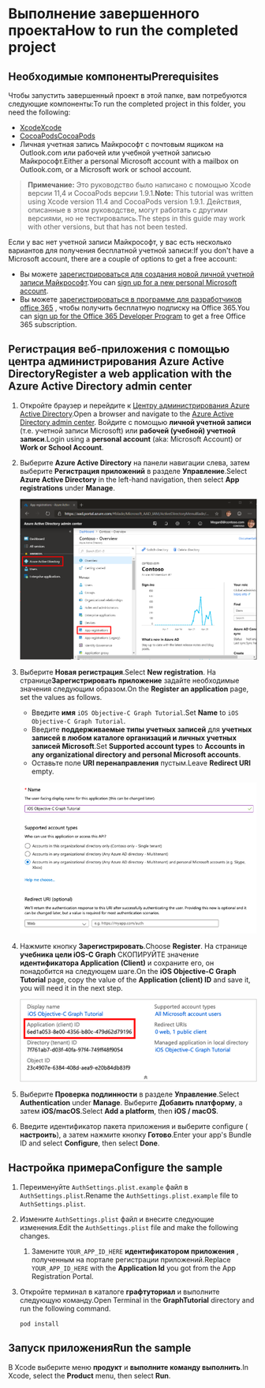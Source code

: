 # <a name="how-to-run-the-completed-project"></a><span data-ttu-id="88dae-101">Выполнение завершенного проекта</span><span class="sxs-lookup"><span data-stu-id="88dae-101">How to run the completed project</span></span>

## <a name="prerequisites"></a><span data-ttu-id="88dae-102">Необходимые компоненты</span><span class="sxs-lookup"><span data-stu-id="88dae-102">Prerequisites</span></span>

<span data-ttu-id="88dae-103">Чтобы запустить завершенный проект в этой папке, вам потребуются следующие компоненты:</span><span class="sxs-lookup"><span data-stu-id="88dae-103">To run the completed project in this folder, you need the following:</span></span>

- [<span data-ttu-id="88dae-104">Xcode</span><span class="sxs-lookup"><span data-stu-id="88dae-104">Xcode</span></span>](https://developer.apple.com/xcode/)
- [<span data-ttu-id="88dae-105">CocoaPods</span><span class="sxs-lookup"><span data-stu-id="88dae-105">CocoaPods</span></span>](https://cocoapods.org)
- <span data-ttu-id="88dae-106">Личная учетная запись Майкрософт с почтовым ящиком на Outlook.com или рабочей или учебной учетной записью Майкрософт.</span><span class="sxs-lookup"><span data-stu-id="88dae-106">Either a personal Microsoft account with a mailbox on Outlook.com, or a Microsoft work or school account.</span></span>

> <span data-ttu-id="88dae-107">**Примечание:** Это руководство было написано с помощью Xcode версии 11,4 и CocoaPods версии 1.9.1.</span><span class="sxs-lookup"><span data-stu-id="88dae-107">**Note:** This tutorial was written using Xcode version 11.4 and CocoaPods version 1.9.1.</span></span> <span data-ttu-id="88dae-108">Действия, описанные в этом руководстве, могут работать с другими версиями, но не тестировались.</span><span class="sxs-lookup"><span data-stu-id="88dae-108">The steps in this guide may work with other versions, but that has not been tested.</span></span>

<span data-ttu-id="88dae-109">Если у вас нет учетной записи Майкрософт, у вас есть несколько вариантов для получения бесплатной учетной записи:</span><span class="sxs-lookup"><span data-stu-id="88dae-109">If you don't have a Microsoft account, there are a couple of options to get a free account:</span></span>

- <span data-ttu-id="88dae-110">Вы можете [зарегистрироваться для создания новой личной учетной записи Майкрософт](https://signup.live.com/signup?wa=wsignin1.0&rpsnv=12&ct=1454618383&rver=6.4.6456.0&wp=MBI_SSL_SHARED&wreply=https://mail.live.com/default.aspx&id=64855&cbcxt=mai&bk=1454618383&uiflavor=web&uaid=b213a65b4fdc484382b6622b3ecaa547&mkt=E-US&lc=1033&lic=1).</span><span class="sxs-lookup"><span data-stu-id="88dae-110">You can [sign up for a new personal Microsoft account](https://signup.live.com/signup?wa=wsignin1.0&rpsnv=12&ct=1454618383&rver=6.4.6456.0&wp=MBI_SSL_SHARED&wreply=https://mail.live.com/default.aspx&id=64855&cbcxt=mai&bk=1454618383&uiflavor=web&uaid=b213a65b4fdc484382b6622b3ecaa547&mkt=E-US&lc=1033&lic=1).</span></span>
- <span data-ttu-id="88dae-111">Вы можете [зарегистрироваться в программе для разработчиков office 365](https://developer.microsoft.com/office/dev-program) , чтобы получить бесплатную подписку на Office 365.</span><span class="sxs-lookup"><span data-stu-id="88dae-111">You can [sign up for the Office 365 Developer Program](https://developer.microsoft.com/office/dev-program) to get a free Office 365 subscription.</span></span>

## <a name="register-a-web-application-with-the-azure-active-directory-admin-center"></a><span data-ttu-id="88dae-112">Регистрация веб-приложения с помощью центра администрирования Azure Active Directory</span><span class="sxs-lookup"><span data-stu-id="88dae-112">Register a web application with the Azure Active Directory admin center</span></span>

1. <span data-ttu-id="88dae-113">Откройте браузер и перейдите к [Центру администрирования Azure Active Directory](https://aad.portal.azure.com).</span><span class="sxs-lookup"><span data-stu-id="88dae-113">Open a browser and navigate to the [Azure Active Directory admin center](https://aad.portal.azure.com).</span></span> <span data-ttu-id="88dae-114">Войдите с помощью **личной учетной записи** (т.е. учетной записи Microsoft) или **рабочей (учебной) учетной записи**.</span><span class="sxs-lookup"><span data-stu-id="88dae-114">Login using a **personal account** (aka: Microsoft Account) or **Work or School Account**.</span></span>

1. <span data-ttu-id="88dae-115">Выберите **Azure Active Directory** на панели навигации слева, затем выберите **Регистрация приложений** в разделе **Управление**.</span><span class="sxs-lookup"><span data-stu-id="88dae-115">Select **Azure Active Directory** in the left-hand navigation, then select **App registrations** under **Manage**.</span></span>

    ![<span data-ttu-id="88dae-116">Снимок экрана с регистрациями приложений</span><span class="sxs-lookup"><span data-stu-id="88dae-116">A screenshot of the App registrations</span></span> ](/tutorial/images/aad-portal-app-registrations.png)

1. <span data-ttu-id="88dae-117">Выберите **Новая регистрация**.</span><span class="sxs-lookup"><span data-stu-id="88dae-117">Select **New registration**.</span></span> <span data-ttu-id="88dae-118">На странице**Зарегистрировать приложение** задайте необходимые значения следующим образом.</span><span class="sxs-lookup"><span data-stu-id="88dae-118">On the **Register an application** page, set the values as follows.</span></span>

    - <span data-ttu-id="88dae-119">Введите **имя** `iOS Objective-C Graph Tutorial`.</span><span class="sxs-lookup"><span data-stu-id="88dae-119">Set **Name** to `iOS Objective-C Graph Tutorial`.</span></span>
    - <span data-ttu-id="88dae-120">Введите **поддерживаемые типы учетных записей** для **учетных записей в любом каталоге организаций и личных учетных записей Microsoft**.</span><span class="sxs-lookup"><span data-stu-id="88dae-120">Set **Supported account types** to **Accounts in any organizational directory and personal Microsoft accounts**.</span></span>
    - <span data-ttu-id="88dae-121">Оставьте поле **URI перенаправления** пустым.</span><span class="sxs-lookup"><span data-stu-id="88dae-121">Leave **Redirect URI** empty.</span></span>

    ![Снимок страницы "регистрация приложения"](/tutorial/images/aad-register-an-app.png)

1. <span data-ttu-id="88dae-123">Нажмите кнопку **Зарегистрировать**.</span><span class="sxs-lookup"><span data-stu-id="88dae-123">Choose **Register**.</span></span> <span data-ttu-id="88dae-124">На странице **учебника цели iOS-C Graph** СКОПИРУЙТЕ значение **идентификатора Application (Client)** и сохраните его, он понадобится на следующем шаге.</span><span class="sxs-lookup"><span data-stu-id="88dae-124">On the **iOS Objective-C Graph Tutorial** page, copy the value of the **Application (client) ID** and save it, you will need it in the next step.</span></span>

    ![Снимок экрана с ИДЕНТИФИКАТОРом приложения для новой регистрации приложения](/tutorial/images/aad-application-id.png)

1. <span data-ttu-id="88dae-126">Выберите **Проверка подлинности** в разделе **Управление**.</span><span class="sxs-lookup"><span data-stu-id="88dae-126">Select **Authentication** under **Manage**.</span></span> <span data-ttu-id="88dae-127">Выберите **Добавить платформу**, а затем **iOS/macOS**.</span><span class="sxs-lookup"><span data-stu-id="88dae-127">Select **Add a platform**, then **iOS / macOS**.</span></span>

1. <span data-ttu-id="88dae-128">Введите идентификатор пакета приложения и выберите configure ( **настроить**), а затем нажмите кнопку **Готово**.</span><span class="sxs-lookup"><span data-stu-id="88dae-128">Enter your app's Bundle ID and select **Configure**, then select **Done**.</span></span>

## <a name="configure-the-sample"></a><span data-ttu-id="88dae-129">Настройка примера</span><span class="sxs-lookup"><span data-stu-id="88dae-129">Configure the sample</span></span>

1. <span data-ttu-id="88dae-130">Переименуйте `AuthSettings.plist.example` файл в `AuthSettings.plist`.</span><span class="sxs-lookup"><span data-stu-id="88dae-130">Rename the `AuthSettings.plist.example` file to `AuthSettings.plist`.</span></span>
1. <span data-ttu-id="88dae-131">Измените `AuthSettings.plist` файл и внесите следующие изменения.</span><span class="sxs-lookup"><span data-stu-id="88dae-131">Edit the `AuthSettings.plist` file and make the following changes.</span></span>
    1. <span data-ttu-id="88dae-132">Замените `YOUR_APP_ID_HERE` **идентификатором приложения** , полученным на портале регистрации приложений.</span><span class="sxs-lookup"><span data-stu-id="88dae-132">Replace `YOUR_APP_ID_HERE` with the **Application Id** you got from the App Registration Portal.</span></span>
1. <span data-ttu-id="88dae-133">Откройте терминал в каталоге **графтуториал** и выполните следующую команду.</span><span class="sxs-lookup"><span data-stu-id="88dae-133">Open Terminal in the **GraphTutorial** directory and run the following command.</span></span>

    ```Shell
    pod install
    ```

## <a name="run-the-sample"></a><span data-ttu-id="88dae-134">Запуск приложения</span><span class="sxs-lookup"><span data-stu-id="88dae-134">Run the sample</span></span>

<span data-ttu-id="88dae-135">В Xcode выберите меню **продукт** и **выполните команду выполнить**.</span><span class="sxs-lookup"><span data-stu-id="88dae-135">In Xcode, select the **Product** menu, then select **Run**.</span></span>
